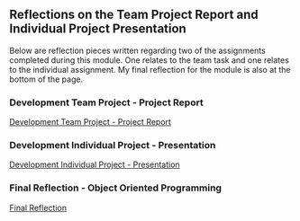 ## Reflections on the Team Project Report and Individual Project Presentation

Below are reflection pieces written regarding two of the assignments completed during this module. One relates to the team task and one relates to the individual assignment. My final reflection for the module is also at the bottom of the page.

### Development Team Project - Project Report

[Development Team Project - Project Report](/pdf/team_reflection.pdf)


### Development Individual Project - Presentation

[Development Individual Project - Presentation](/pdf/individual_reflection.pdf) 


### Final Reflection - Object Oriented Programming
[Final Reflection](/pdf/final_reflection.pdf) 
